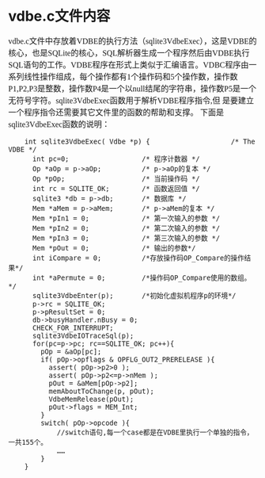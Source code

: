 # vdbe.c文件内容
<font face="微软雅黑" size="3px">

vdbe.c文件中存放着VDBE的执行方法（sqlite3VdbeExec），这是VDBE的核心，也是SQLite的核心，SQL解析器生成一个程序然后由VDBE执行SQL语句的工作。VDBE程序在形式上类似于汇编语言。VDBC程序由一系列线性操作组成，每个操作都有1个操作码和5个操作数，操作数P1,P2,P3是整数，操作数P4是一个以null结尾的字符串，操作数P5是一个无符号字符。sqlite3VdbeExec函数用于解析VDBE程序指令,但  是要建立一个程序指令还需要其它文件里的函数的帮助和支撑。
        下面是sqlite3VdbeExec函数的说明：
```
    int sqlite3VdbeExec( Vdbe *p) {                    /* The VDBE */
      int pc=0;                  /* 程序计数器 */
      Op *aOp = p->aOp;          /* p->aOp的复本 */
      Op *pOp;                   /* 当前操作码 */
      int rc = SQLITE_OK;        /* 函数返回值 */
      sqlite3 *db = p->db;       /* 数据库 */
      Mem *aMem = p->aMem;       /* p->aMem的复本 */
      Mem *pIn1 = 0;             /* 第一次输入的参数 */
      Mem *pIn2 = 0;             /* 第二次输入的参数 */
      Mem *pIn3 = 0;             /* 第三次输入的参数 */
      Mem *pOut = 0;             /* 输出的参数*/
      int iCompare = 0;          /*存放操作码OP_Compare的操作结果*/
      int *aPermute = 0;         /*操作码OP_Compare使用的数组。*/
      sqlite3VdbeEnter(p);       /*初始化虚拟机程序p的环境*/
      p->rc = SQLITE_OK;
      p->pResultSet = 0;
      db->busyHandler.nBusy = 0;
      CHECK_FOR_INTERRUPT;
      sqlite3VdbeIOTraceSql(p);
      for(pc=p->pc; rc==SQLITE_OK; pc++){
        pOp = &aOp[pc];
      	if( pOp->opflags & OPFLG_OUT2_PRERELEASE ){
          assert( pOp->p2>0 );
          assert( pOp->p2<=p->nMem );
          pOut = &aMem[pOp->p2];
          memAboutToChange(p, pOut);
          VdbeMemRelease(pOut);
          pOut->flags = MEM_Int;
        }
        switch( pOp->opcode ){
    		//switch语句,每一个case都是在VDBE里执行一个单独的指令，一共155个。
    		……
    	}
    }

```

